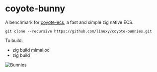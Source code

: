 # coyote-bunny
A benchmark for [coyote-ecs](https://github.com/linuxy/coyote-ecs), a fast and simple zig native ECS.

```git clone --recursive https://github.com/linuxy/coyote-bunnies.git```

To build:
* zig build mimalloc
* zig build

![Bunnies](<https://github.com/linuxy/coyote-bunnies/blob/main/assets/bunnies.gif> "bunnies!")

